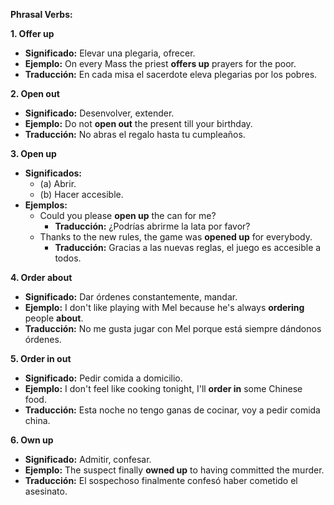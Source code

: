 

**Phrasal Verbs:**

**1. Offer up**

*   **Significado:** Elevar una plegaria, ofrecer.
*   **Ejemplo:** On every Mass the priest **offers up** prayers for the poor.
*   **Traducción:** En cada misa el sacerdote eleva plegarias por los pobres.

**2. Open out**

*   **Significado:** Desenvolver, extender.
*   **Ejemplo:** Do not **open out** the present till your birthday.
*   **Traducción:** No abras el regalo hasta tu cumpleaños.

**3. Open up**

*   **Significados:**
    *   (a) Abrir.
    *   (b) Hacer accesible.
*   **Ejemplos:**
    *   Could you please **open up** the can for me?
        *   **Traducción:** ¿Podrías abrirme la lata por favor?
    *   Thanks to the new rules, the game was **opened up** for everybody.
        *   **Traducción:** Gracias a las nuevas reglas, el juego es accesible a todos.

**4. Order about**

*   **Significado:** Dar órdenes constantemente, mandar.
*   **Ejemplo:** I don't like playing with Mel because he's always **ordering** people **about**.
*   **Traducción:** No me gusta jugar con Mel porque está siempre dándonos órdenes.

**5. Order in out**

*   **Significado:** Pedir comida a domicilio.
*   **Ejemplo:** I don't feel like cooking tonight, I'll **order in** some Chinese food.
*   **Traducción:** Esta noche no tengo ganas de cocinar, voy a pedir comida china.

**6. Own up**

*   **Significado:** Admitir, confesar.
*   **Ejemplo:** The suspect finally **owned up** to having committed the murder.
*   **Traducción:** El sospechoso finalmente confesó haber cometido el asesinato.
